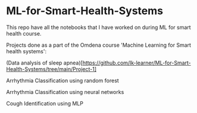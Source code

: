 # ML-for-Smart-Health-Systems
This repo have all the notebooks that I have worked on during ML for smart health course.

Projects done as a part of the Omdena course 'Machine Learning for Smart health systems':

(Data analysis of sleep apnea)[https://github.com/lk-learner/ML-for-Smart-Health-Systems/tree/main/Project-1]

Arrhythmia Classification using random forest

Arrhythmia Classification using neural networks

Cough Identification using MLP
